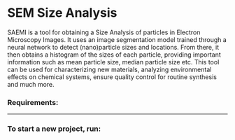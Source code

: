 # SEM Size Analysis

SAEMI is a tool for obtaining a Size Analysis of particles in Electron Microscopy Images. It uses an image segmentation model 
trained through a neural network to detect (nano)particle sizes and locations. From there, it then obtains a histogram of the 
sizes of each particle, providing important information such as mean particle size, median particle size etc. This tool can be 
used for characterizing new materials, analyzing environmental effects on chemical systems, ensure quality control for routine 
synthesis and much more. 


### Requirements:
---------------



### To start a new project, run: